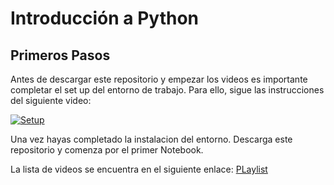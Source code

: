 # Introducción a Python

## Primeros Pasos

Antes de descargar este repositorio y empezar los videos es importante completar el set up del entorno de trabajo. Para ello, sigue las instrucciones del siguiente video:

[![Setup](https://i.ytimg.com/vi/FT3-BJ38YlQ/hqdefault.jpg)](https://www.youtube.com/watch?v=FT3-BJ38YlQ)

Una vez hayas completado la instalacion del entorno. Descarga este repositorio y comenza por el primer Notebook.

La lista de videos se encuentra en el siguiente enlace: 
[PLaylist](https://www.youtube.com/playlist?list=PLHE9SVLH2-ZwBCZJy7uwccvlNbCkwpK7P)
